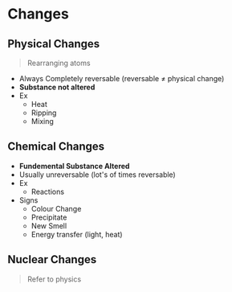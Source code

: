 # Changes
## Physical Changes
> Rearranging atoms
- Always Completely reversable (reversable $\ne$ physical change)
- **Substance not altered**
- Ex
	- Heat
	- Ripping
	- Mixing
## Chemical Changes
- **Fundemental Substance Altered**
- Usually unreversable (lot's of times reversable)
- Ex
	- Reactions
- Signs
	- Colour Change
	- Precipitate
	- New Smell
	- Energy transfer (light, heat)
## Nuclear Changes
> Refer to physics